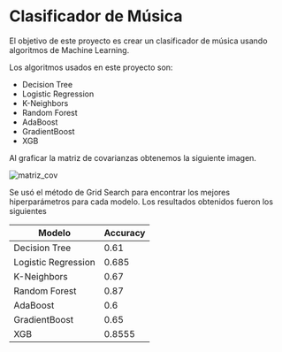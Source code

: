 # Clasificador de Música

El objetivo de este proyecto es crear un clasificador de música usando algoritmos de Machine Learning.


Los algoritmos usados en este proyecto son:
- Decision Tree
- Logistic Regression
- K-Neighbors 
- Random Forest
- AdaBoost
- GradientBoost
- XGB

Al graficar la matriz de covarianzas obtenemos la siguiente imagen.

![matriz_cov](https://user-images.githubusercontent.com/79923122/212182265-52d70195-22c4-4f46-9807-46d5424ac8ad.png)

Se usó el método de Grid Search para encontrar los mejores hiperparámetros para cada modelo. Los resultados obtenidos fueron los siguientes


| Modelo               | Accuracy   |
| -------------        | -----------|              
| Decision Tree        | 0.61       |
| Logistic Regression  | 0.685      |
| K-Neighbors          | 0.67       |
| Random Forest        | 0.87       |
| AdaBoost             | 0.6        |
| GradientBoost        | 0.65       |
| XGB                  | 0.8555     |
